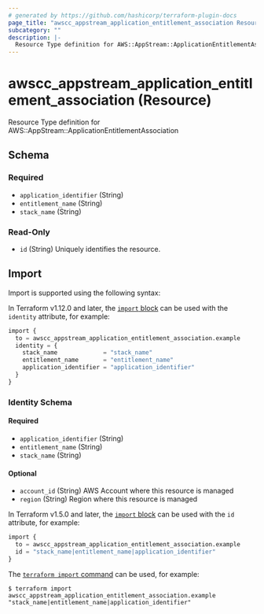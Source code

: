 ```yaml
---
# generated by https://github.com/hashicorp/terraform-plugin-docs
page_title: "awscc_appstream_application_entitlement_association Resource - terraform-provider-awscc"
subcategory: ""
description: |-
  Resource Type definition for AWS::AppStream::ApplicationEntitlementAssociation
---
```


# awscc_appstream_application_entitlement_association (Resource)

Resource Type definition for AWS::AppStream::ApplicationEntitlementAssociation



<!-- schema generated by tfplugindocs -->
## Schema

### Required

- `application_identifier` (String)
- `entitlement_name` (String)
- `stack_name` (String)

### Read-Only

- `id` (String) Uniquely identifies the resource.

## Import

Import is supported using the following syntax:

In Terraform v1.12.0 and later, the [`import` block](https://developer.hashicorp.com/terraform/language/import) can be used with the `identity` attribute, for example:

```terraform
import {
  to = awscc_appstream_application_entitlement_association.example
  identity = {
    stack_name             = "stack_name"
    entitlement_name       = "entitlement_name"
    application_identifier = "application_identifier"
  }
}
```

<!-- schema generated by tfplugindocs -->
### Identity Schema

#### Required

- `application_identifier` (String)
- `entitlement_name` (String)
- `stack_name` (String)

#### Optional

- `account_id` (String) AWS Account where this resource is managed
- `region` (String) Region where this resource is managed

In Terraform v1.5.0 and later, the [`import` block](https://developer.hashicorp.com/terraform/language/import) can be used with the `id` attribute, for example:

```terraform
import {
  to = awscc_appstream_application_entitlement_association.example
  id = "stack_name|entitlement_name|application_identifier"
}
```

The [`terraform import` command](https://developer.hashicorp.com/terraform/cli/commands/import) can be used, for example:

```shell
$ terraform import awscc_appstream_application_entitlement_association.example "stack_name|entitlement_name|application_identifier"
```
